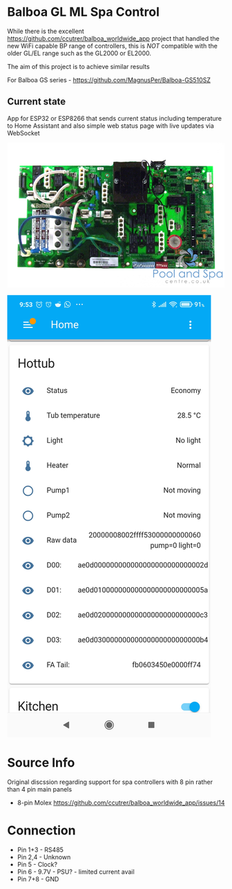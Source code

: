 # Balboa GL ML Spa Control

While there is the excellent https://github.com/ccutrer/balboa_worldwide_app project that handled the new WiFi capable BP range of controllers, this is *NOT* compatible with the older GL/EL range such as the GL2000 or EL2000.

The aim of this project is to achieve similar results

For Balboa GS series - https://github.com/MagnusPer/Balboa-GS510SZ

## Current state
App for ESP32 or ESP8266 that sends current status including temperature to Home Assistant and also simple web status page with live updates via WebSocket

![gl2000](GL2000_pcb_2.jpg)

![screenshot](Screenshot_2022-03-22-09-53-29-076_io.homeassistant.companion.android.jpg)

# Source Info
Original discssion regarding support for spa controllers with 8 pin rather than 4 pin main panels
* 8-pin Molex https://github.com/ccutrer/balboa_worldwide_app/issues/14


# Connection
* Pin 1+3 - RS485
* Pin 2,4 - Unknown
* Pin 5 - Clock?
* Pin 6   - 9.7V - PSU? - limited current avail
* Pin 7+8 - GND
